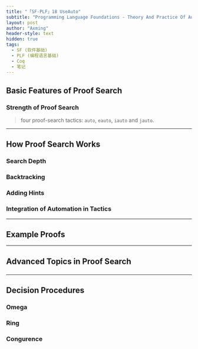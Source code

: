 ```yaml
---
title: "「SF-PLF」18 UseAuto"
subtitle: "Programming Language Foundations - Theory And Practice Of Automation In Coq Proofs"
layout: post
author: "Axming"
header-style: text
hidden: true
tags:
  - SF (软件基础)
  - PLF (编程语言基础)
  - Coq
  - 笔记
---
```




## Basic Features of Proof Search

### Strength of Proof Search

> four proof-search tactics: `auto`, `eauto`, `iauto` and `jauto`.




---


## How Proof Search Works

### Search Depth

### Backtracking

### Adding Hints

### Integration of Automation in Tactics



---



## Example Proofs



---



## Advanced Topics in Proof Search


###


---


## Decision Procedures


### Omega

### Ring

### Congurence

